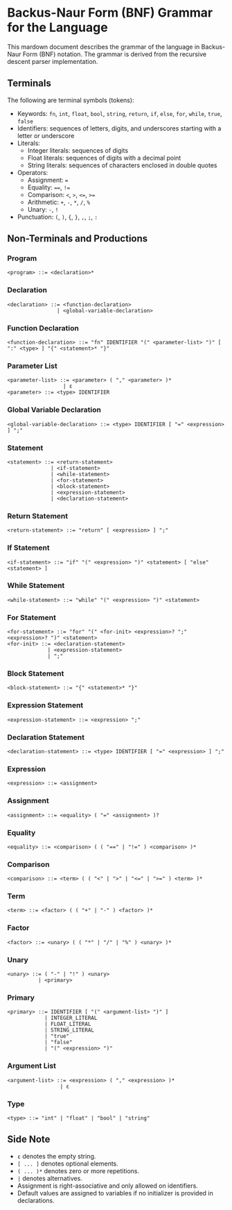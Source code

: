 # Backus-Naur Form (BNF) Grammar for the Language

This mardown document describes the grammar of the language in Backus-Naur Form (BNF) notation. The grammar is derived from the recursive descent parser implementation.

## Terminals

The following are terminal symbols (tokens):

- Keywords: `fn`, `int`, `float`, `bool`, `string`, `return`, `if`, `else`, `for`, `while`, `true`, `false`
- Identifiers: sequences of letters, digits, and underscores starting with a letter or underscore
- Literals:
  - Integer literals: sequences of digits
  - Float literals: sequences of digits with a decimal point
  - String literals: sequences of characters enclosed in double quotes
- Operators:
  - Assignment: `=`
  - Equality: `==`, `!=`
  - Comparison: `<`, `>`, `<=`, `>=`
  - Arithmetic: `+`, `-`, `*`, `/`, `%`
  - Unary: `-`, `!`
- Punctuation: `(`, `)`, `{`, `}`, `,`, `;`, `:`

## Non-Terminals and Productions

### Program
```
<program> ::= <declaration>*
```

### Declaration
```
<declaration> ::= <function-declaration>
                | <global-variable-declaration>
```

### Function Declaration
```
<function-declaration> ::= "fn" IDENTIFIER "(" <parameter-list> ")" [ ":" <type> ] "{" <statement>* "}"
```

### Parameter List
```
<parameter-list> ::= <parameter> ( "," <parameter> )*
                  | ε
<parameter> ::= <type> IDENTIFIER
```

### Global Variable Declaration
```
<global-variable-declaration> ::= <type> IDENTIFIER [ "=" <expression> ] ";"
```

### Statement
```
<statement> ::= <return-statement>
              | <if-statement>
              | <while-statement>
              | <for-statement>
              | <block-statement>
              | <expression-statement>
              | <declaration-statement>
```

### Return Statement
```
<return-statement> ::= "return" [ <expression> ] ";"
```

### If Statement
```
<if-statement> ::= "if" "(" <expression> ")" <statement> [ "else" <statement> ]
```

### While Statement
```
<while-statement> ::= "while" "(" <expression> ")" <statement>
```

### For Statement
```
<for-statement> ::= "for" "(" <for-init> <expression>? ";" <expression>? ")" <statement>
<for-init> ::= <declaration-statement>
             | <expression-statement>
             | ";"
```

### Block Statement
```
<block-statement> ::= "{" <statement>* "}"
```

### Expression Statement
```
<expression-statement> ::= <expression> ";"
```

### Declaration Statement
```
<declaration-statement> ::= <type> IDENTIFIER [ "=" <expression> ] ";"
```

### Expression
```
<expression> ::= <assignment>
```

### Assignment
```
<assignment> ::= <equality> ( "=" <assignment> )?
```

### Equality
```
<equality> ::= <comparison> ( ( "==" | "!=" ) <comparison> )*
```

### Comparison
```
<comparison> ::= <term> ( ( "<" | ">" | "<=" | ">=" ) <term> )*
```

### Term
```
<term> ::= <factor> ( ( "+" | "-" ) <factor> )*
```

### Factor
```
<factor> ::= <unary> ( ( "*" | "/" | "%" ) <unary> )*
```

### Unary
```
<unary> ::= ( "-" | "!" ) <unary>
          | <primary>
```

### Primary
```
<primary> ::= IDENTIFIER [ "(" <argument-list> ")" ]
            | INTEGER_LITERAL
            | FLOAT_LITERAL
            | STRING_LITERAL
            | "true"
            | "false"
            | "(" <expression> ")"
```

### Argument List
```
<argument-list> ::= <expression> ( "," <expression> )*
                 | ε
```

### Type
```
<type> ::= "int" | "float" | "bool" | "string"
```

## Side Note

- `ε` denotes the empty string.
- `[ ... ]` denotes optional elements.
- `( ... )*` denotes zero or more repetitions.
- `|` denotes alternatives.
- Assignment is right-associative and only allowed on identifiers.
- Default values are assigned to variables if no initializer is provided in declarations.

